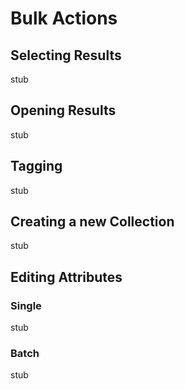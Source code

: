 Bulk Actions
============

Selecting Results
-----------------
stub

Opening Results
---------------
stub

Tagging
-------
stub

Creating a new Collection
-------------------------
stub

Editing Attributes
------------------

### Single
stub

### Batch
stub
